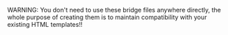 WARNING: You don't need to use these bridge files anywhere directly, the whole purpose of creating them is to maintain compatibility with your existing HTML templates!!

<script src="{% static 'res/javascript/view_post.js' %}"></script>
<script src="{% static 'res/javascript/parent_forum.js' %}"></script>
<script src="{% static 'res/javascript/create_post.js' %}"></script>
